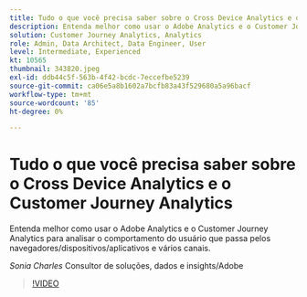 ```yaml
---
title: Tudo o que você precisa saber sobre o Cross Device Analytics e o Customer Journey Analytics
description: Entenda melhor como usar o Adobe Analytics e o Customer Journey Analytics para analisar o comportamento do usuário que passa pelos navegadores/dispositivos/aplicativos e vários canais.
solution: Customer Journey Analytics, Analytics
role: Admin, Data Architect, Data Engineer, User
level: Intermediate, Experienced
kt: 10565
thumbnail: 343820.jpeg
exl-id: ddb44c5f-563b-4f42-bcdc-7eccefbe5239
source-git-commit: ca06e5a8b1602a7bcfb83a43f529680a5a96bacf
workflow-type: tm+mt
source-wordcount: '85'
ht-degree: 0%

---
```


# Tudo o que você precisa saber sobre o Cross Device Analytics e o Customer Journey Analytics

Entenda melhor como usar o Adobe Analytics e o Customer Journey Analytics para analisar o comportamento do usuário que passa pelos navegadores/dispositivos/aplicativos e vários canais.

*Sonia Charles* Consultor de soluções, dados e insights/Adobe

>[!VIDEO](https://video.tv.adobe.com/v/343820/?quality=12&learn=on)
